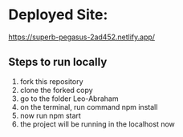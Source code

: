 # Deployed Site: 
https://superb-pegasus-2ad452.netlify.app/

## Steps to run locally
1. fork this repository
2. clone the forked copy
3. go to the folder Leo-Abraham
4. on the terminal, run command npm install
5. now run npm start
6. the project will be running in the localhost now
